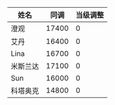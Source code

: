 |姓名|同调|当级调整|
|-|-|-|
|澄观|17400|0|
|艾丹|16400|0|
|Lina|16700|0|
|米斯兰达|17100|0|
|Sun|16000|0|
|科塔奥克|14800|0|
